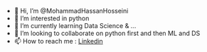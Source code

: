 - 👋 Hi, I’m @MohammadHassanHosseini
- 👀 I’m interested in python
- 🌱 I’m currently learning Data Science & ...
- 💞️ I’m looking to collaborate on python first and then ML and DS
- 📫 How to reach me : [Linkedin](https://www.linkedin.com/in/mohammad-hassan-hosseini-2686a6ab/)

<!---
MohammadHassanHosseini/MohammadHassanHosseini is a ✨ special ✨ repository because its `README.md` (this file) appears on your GitHub profile.
You can click the Preview link to take a look at your changes.
--->
